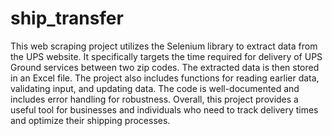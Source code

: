# ship_transfer
This web scraping project utilizes the Selenium library to extract data from the UPS website. It specifically targets the time required for delivery of UPS Ground services between two zip codes. The extracted data is then stored in an Excel file. The project also includes functions for reading earlier data, validating input, and updating data. The code is well-documented and includes error handling for robustness. Overall, this project provides a useful tool for businesses and individuals who need to track delivery times and optimize their shipping processes.
